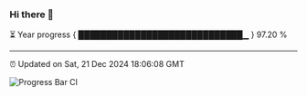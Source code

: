 ### Hi there 👋

⏳ Year progress { █████████████████████████████▁ } 97.20 %

---

⏰ Updated on Sat, 21 Dec 2024 18:06:08 GMT

![Progress Bar CI](https://github.com/liununu/liununu/workflows/Progress%20Bar%20CI/badge.svg)
